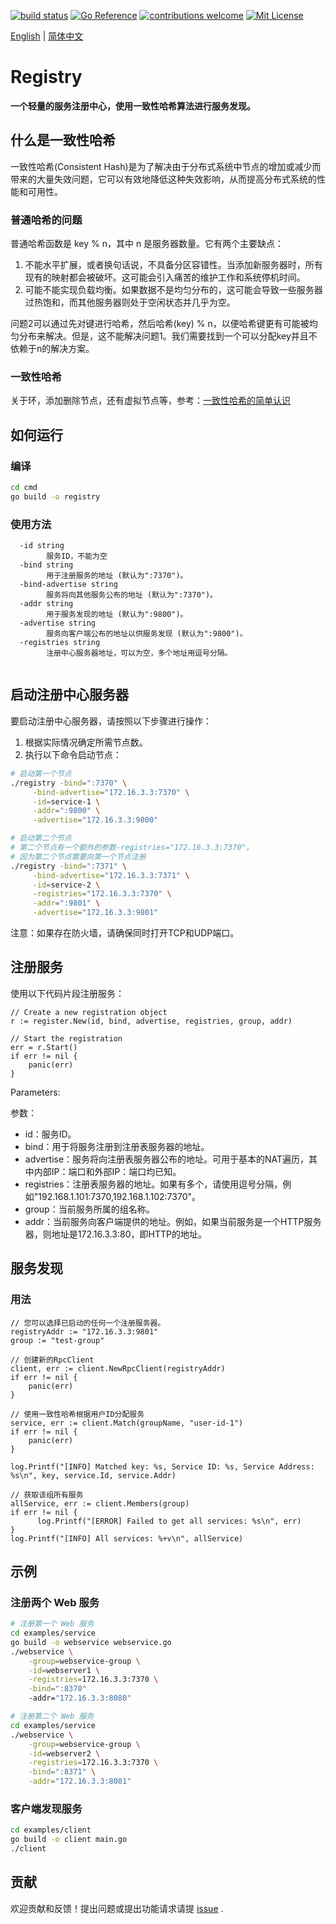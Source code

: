 
<p align="center">

[![build status](https://github.com/werbenhu/registry/workflows/Go/badge.svg)](https://github.com/werbenhu/registry/actions)
[![Go Reference](https://pkg.go.dev/badge/github.com/werbenhu/registry.svg)](https://pkg.go.dev/github.com/werbenhu/registry)
[![contributions welcome](https://img.shields.io/badge/contributions-welcome-brightgreen.svg?style=flat)](https://github.com/werbenhu/registry/issues)
[![Mit License](https://img.shields.io/github/license/mashape/apistatus.svg)](https://pkg.go.dev/github.com/werbenhu/registry)
</p>

[English](README.md) | [简体中文](README-CN.md)

# Registry
**一个轻量的服务注册中心，使用一致性哈希算法进行服务发现。**

## 什么是一致性哈希

一致性哈希(Consistent Hash)是为了解决由于分布式系统中节点的增加或减少而带来的大量失效问题，它可以有效地降低这种失效影响，从而提高分布式系统的性能和可用性。

### 普通哈希的问题

普通哈希函数是 key % n，其中 n 是服务器数量。它有两个主要缺点：
1. 不能水平扩展，或者换句话说，不具备分区容错性。当添加新服务器时，所有现有的映射都会被破坏。这可能会引入痛苦的维护工作和系统停机时间。
2. 可能不能实现负载均衡。如果数据不是均匀分布的，这可能会导致一些服务器过热饱和，而其他服务器则处于空闲状态并几乎为空。

问题2可以通过先对键进行哈希，然后哈希(key) % n，以便哈希键更有可能被均匀分布来解决。但是，这不能解决问题1。我们需要找到一个可以分配key并且不依赖于n的解决方案。

### 一致性哈希

关于环，添加删除节点，还有虚拟节点等，参考：[一致性哈希的简单认识](https://baijiahao.baidu.com/s?id=1735480432495470467&wfr=spider&for=pc)

## 如何运行

### 编译
```sh
cd cmd 
go build -o registry
```

### 使用方法
```
  -id string
        服务ID，不能为空
  -bind string
        用于注册服务的地址 (默认为":7370")。
  -bind-advertise string
        服务将向其他服务公布的地址 (默认为":7370")。
  -addr string
        用于服务发现的地址 (默认为":9800")。
  -advertise string
        服务向客户端公布的地址以供服务发现 (默认为":9800")。
  -registries string
        注册中心服务器地址，可以为空，多个地址用逗号分隔。
  
```
## 启动注册中心服务器

要启动注册中心服务器，请按照以下步骤进行操作：

1. 根据实际情况确定所需节点数。
2. 执行以下命令启动节点：

``` sh
# 启动第一个节点
./registry -bind=":7370" \
     -bind-advertise="172.16.3.3:7370" \
     -id=service-1 \
     -addr=":9800" \
     -advertise="172.16.3.3:9800"

# 启动第二个节点
# 第二个节点有一个额外的参数-registries="172.16.3.3:7370"，
# 因为第二个节点需要向第一个节点注册
./registry -bind=":7371" \
     -bind-advertise="172.16.3.3:7371" \
     -id=service-2 \
     -registries="172.16.3.3:7370" \
     -addr=":9801" \
     -advertise="172.16.3.3:9801"
```

注意：如果存在防火墙，请确保同时打开TCP和UDP端口。


## 注册服务

使用以下代码片段注册服务：

```
// Create a new registration object
r := register.New(id, bind, advertise, registries, group, addr)

// Start the registration
err = r.Start()
if err != nil {
	panic(err)
}
```

Parameters:

参数：
- id：服务ID。
- bind：用于将服务注册到注册表服务器的地址。
- advertise：服务将向注册表服务器公布的地址。可用于基本的NAT遍历，其中内部IP：端口和外部IP：端口均已知。
- registries：注册表服务器的地址。如果有多个，请使用逗号分隔，例如"192.168.1.101:7370,192.168.1.102:7370"。
- group：当前服务所属的组名称。
- addr：当前服务向客户端提供的地址。例如，如果当前服务是一个HTTP服务器，则地址是172.16.3.3:80，即HTTP的地址。


## 服务发现
### 用法
```
// 您可以选择已启动的任何一个注册服务器。
registryAddr := "172.16.3.3:9801"
group := "test-group"

// 创建新的RpcClient
client, err := client.NewRpcClient(registryAddr)
if err != nil {
	panic(err)
}

// 使用一致性哈希根据用户ID分配服务
service, err := client.Match(groupName, "user-id-1")
if err != nil {
	panic(err)
}

log.Printf("[INFO] Matched key: %s, Service ID: %s, Service Address: %s\n", key, service.Id, service.Addr)

// 获取该组所有服务
allService, err := client.Members(group)
if err != nil {
      log.Printf("[ERROR] Failed to get all services: %s\n", err)
}
log.Printf("[INFO] All services: %+v\n", allService)
```

## 示例

### 注册两个 Web 服务
```sh
# 注册第一个 Web 服务
cd examples/service
go build -o webservice webservice.go 
./webservice \
	-group=webservice-group \
	-id=webserver1 \
	-registries=172.16.3.3:7370 \
	-bind=":8370"
	-addr="172.16.3.3:8080"

# 注册第二个 Web 服务
cd examples/service
./webservice \
	-group=webservice-group \
	-id=webserver2 \
	-registries=172.16.3.3:7370 \
	-bind=":8371" \
	-addr="172.16.3.3:8081"
```

### 客户端发现服务
```sh
cd examples/client
go build -o client main.go
./client
```

## 贡献
欢迎贡献和反馈！提出问题或提出功能请求请提 [issue](https://github.com/werbenhu/registry/issues) .



